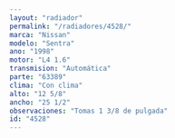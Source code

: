 ```yaml
---
layout: "radiador"
permalink: "/radiadores/4528/"
marca: "Nissan"
modelo: "Sentra"
ano: "1998"
motor: "L4 1.6"
transmision: "Automática"
parte: "63389"
clima: "Con clima"
alto: "12 5/8"
ancho: "25 1/2"
observaciones: "Tomas 1 3/8 de pulgada"
id: "4528"
---
```


